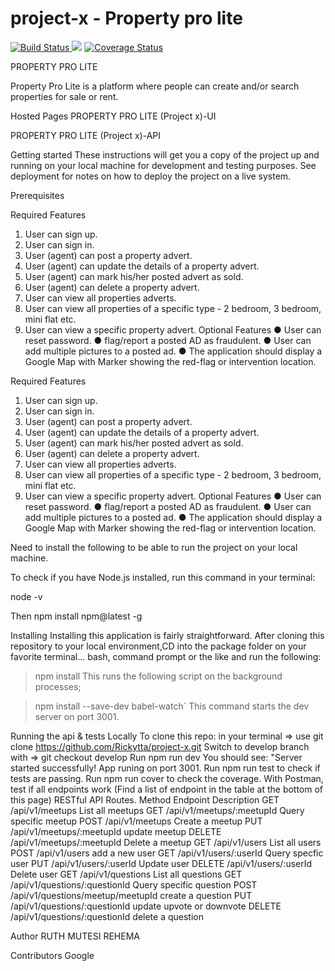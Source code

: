 # project-x - Property pro lite 

 <a href="https://travis-ci.org/Rickytta/project-x"><img src="https://travis-ci.org/Rickytta/project-x.svg?branch=develop" alt="Build Status"/> </a>
<a href="https://codeclimate.com/github/Rickytta/project-x/maintainability"><img src="https://api.codeclimate.com/v1/badges/97ccfc79d21d78d114ad/maintainability" /></a>
<a href='https://coveralls.io/github/Rickytta/project-x?branch=develop'><img src='https://coveralls.io/repos/github/Rickytta/project-x/badge.svg?branch=develop' alt='Coverage Status' /></a>

PROPERTY PRO LITE

Property Pro Lite is a platform where people can create and/or search properties for sale or rent.

Hosted Pages
PROPERTY PRO LITE (Project x)-UI

PROPERTY PRO LITE (Project x)-API

Getting started
These instructions will get you a copy of the project up and running on your local machine for development and testing purposes. See deployment for notes on how to deploy the project on a live system.

Prerequisites

Required Features
1. User can sign up.
2. User can sign in.
3. User (agent) can post a property advert.
4. User (agent) can update the details of a property advert.
5. User (agent) can mark his/her posted advert as sold.
6. User (agent) can delete a property advert.
7. User can view all properties adverts.
8. User can view all properties of a specific type - 2 bedroom, 3 bedroom, mini flat etc.
9. User can view a specific property advert.
Optional Features
● User can reset password.
● flag/report a posted AD as fraudulent.
● User can add multiple pictures to a posted ad.
● The application should display a Google Map with Marker showing the red-flag or
intervention location.


Required Features
1. User can sign up.
2. User can sign in.
3. User (agent) can post a property advert.
4. User (agent) can update the details of a property advert.
5. User (agent) can mark his/her posted advert as sold.
6. User (agent) can delete a property advert.
7. User can view all properties adverts.
8. User can view all properties of a specific type - 2 bedroom, 3 bedroom, mini flat etc.
9. User can view a specific property advert.
Optional Features
● User can reset password.
● flag/report a posted AD as fraudulent.
● User can add multiple pictures to a posted ad.
● The application should display a Google Map with Marker showing the red-flag or
intervention location.

Need to install the following to be able to run the project on your local machine.

To check if you have Node.js installed, run this command in your terminal:

node -v

Then
npm install npm@latest -g

Installing
Installing this application is fairly straightforward. After cloning this repository to your local environment,CD into the package folder on your favorite terminal... bash, command prompt or the like and run the following:

  > npm install
This runs the following script on the background processes;

  > npm install --save-dev babel-watch`
This command starts the dev server on port 3001.

Running the api & tests Locally
To clone this repo: in your terminal => use git clone https://github.com/Rickytta/project-x.git
Switch to develop branch with => git checkout develop
Run npm run dev You should see: "Server started successfully! App runing on port 3001.
Run npm run test to check if tests are passing.
Run npm run cover to check the coverage.
With Postman, test if all endpoints work (Find a list of endpoint in the table at the bottom of this page)
RESTful API Routes.
Method	Endpoint	Description
GET	/api/v1/meetups	List all meetups
GET	/api/v1/meetups/:meetupId	Query specific meetup
POST	/api/v1/meetups	Create a meetup
PUT	/api/v1/meetups/:meetupId	update meetup
DELETE	/api/v1/meetups/:meetupId	Delete a meetup
GET	/api/v1/users	List all users
POST	/api/v1/users	add a new user
GET	/api/v1/users/:userId	Query specfic user
PUT	/api/v1/users/:userId	Update user
DELETE	/api/v1/users/:userId	Delete user
GET	/api/v1/questions	List all questions
GET	/api/v1/questions/:questionId	Query specific question
POST	/api/v1/questions/meetup/meetupId	create a question
PUT	/api/v1/questions/:questionId	update upvote or downvote
DELETE	/api/v1/questions/:questionId	delete a question

Author
RUTH MUTESI REHEMA

Contributors
Google
 
 